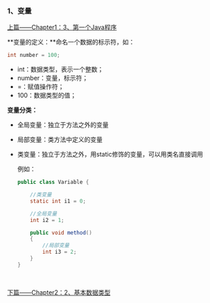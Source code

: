 ### 1、变量

[上篇——Chapter1：3、第一个Java程序](https://github.com/wmhou/java_blog/blob/master/JavaSE/Chapter1%20%E6%A6%82%E8%BF%B0/3%E3%80%81%E7%AC%AC%E4%B8%80%E4%B8%AAJava%E7%A8%8B%E5%BA%8F.md)

**变量的定义：**命名一个数据的标示符，如：

```java
int number = 100;
```

- int：数据类型，表示一个整数；
- number：变量，标示符；
- =：赋值操作符；
- 100：数据类型的值；

**变量分类：**

- 全局变量：独立于方法之外的变量

- 局部变量：类方法中定义的变量

- 类变量：独立于方法之外，用static修饰的变量，可以用类名直接调用

  例如：

  ```java
  public class Variable {

      //类变量
      static int i1 = 0;

      //全局变量
      int i2 = 1;

      public void method()
      {
          //局部变量
          int i3 = 2;
      }
  }
  ```

  ​

[下篇——Chapter2：2、基本数据类型](2、基本数据类型.md)

